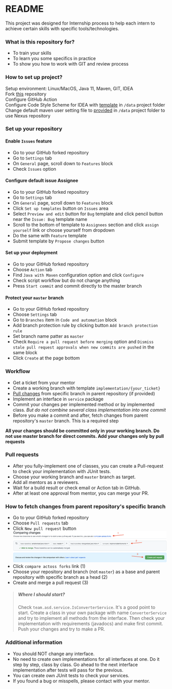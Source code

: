 # README

This project was designed for Internship process to help each intern to achieve certain skills with specific tools/technologies.

### What is this repository for?

* To train your skills
* To learn you some specifics in practice
* To show you how to work with GIT and review process

### How to set up project?

Setup environment: Linux/MacOS, Java 11, Maven, GIT, IDEA
<br>
Fork [this](https://github.com/rdovgan/asd-java-intern) repository
<br>
Configure GitHub Action
<br>
Configure Code Style Scheme for IDEA with [template](data/idea-formatter.xml) in `/data` project folder
<br>
Change default maven user setting file to [provided](data/nexus-settings.xml) in `/data` project folder to use Nexus repository

### Set up your repository

#### Enable `Issues` feature

* Go to your GitHub forked repository
* Go to `Settings` tab
* On `General` page, scroll down to `Features` block
* Check `Issues` option

#### Configure default issue Assignee

* Go to your GitHub forked repository
* Go to `Settings` tab
* On `General` page, scroll down to `Features` block
* Click `Set up templates` button on `Issues` area
* Select `Preview and edit` button for `Bug` template and click pencil button near the `Issue: Bug` template name
* Scroll to the bottom of template to `Assignees` section and click `assign yourself` link or choose yourself from dropdown
* Do the same with `Feature` template
* Submit template by `Propose changes` button

#### Set up your deployment

* Go to your GitHub forked repository
* Choose `Action` tab
* Find `Java with Maven` configuration option and click `Configure`
* Check script workflow but do not change anything
* Press `Start commit` and commit directly to the master branch

#### Protect your `master` branch

* Go to your GitHub forked repository
* Choose `Settings` tab
* Go to `Branches` item in `Code and automation` block
* Add branch protection rule by clicking button `Add branch protection rule`
* Set branch name patter as `master`
* Check `Require a pull request before merging` option and `Dismiss stale pull request approvals when new commits are pushed` in the same block
* Click `Create` at the page bottom

### Workflow

* Get a ticket from your mentor
* Create a working branch with template `implementation/{your_ticket}`
* [Pull changes](#how-to-fetch-changes-from-parent-repositorys-specific-branch) from specific branch in parent repository (if provided)
* Implement an interface in `service` package
* Commit your changes per implemented method or by implemented class. *But do not combine several class implementation into one commit*
* Before you make a commit and after, fetch changes from parent repository's `master` branch. This is a required step

**All your changes should be committed only in your working branch. Do not use master branch for direct commits. Add your changes only by pull requests**

### Pull requests ###

* After you fully-implement one of classes, you can create a Pull-request to check your implementation with JUnit tests.
* Choose your working branch and `master` branch as target.
* Add all mentors as a reviewers.
* Wait for a build result or check email or Action tab in GitHub.
* After at least one approval from mentor, you can merge your PR.

### How to fetch changes from parent repository's specific branch

* Go to your GitHub forked repository
* Choose `Pull requests` tab
* Click `New pull request` button
  ![Fetch branch from parent repository](data/pull_parent_branch.png?raw=true "Fetch branch from parent repository")
* Click `compare actoss forks` link (1)
* Choose your repository and branch (not `master`) as a base and parent repository with specific branch as a head (2)
* Create and merge a pull request (3)

> ##### Where I should start?
> Check `team.asd.service.IsConverterService`. It's a good point to start. Create a class in your own package with name `ConverterService` and try to implement
> all methods from the interface. Then check your implementation with requirements (javadocs) and make first commit. Push your changes and try to make a PR.

### Additional information ###

* You should NOT change any interface.
* No need to create own implementations for all interfaces at one. Do it step by step, class by class. Go ahead to the next interface implementation after tests
  will pass for the previous.
* You can create own JUnit tests to check your services.
* If you found a bug or misspells, please contact with your mentor.